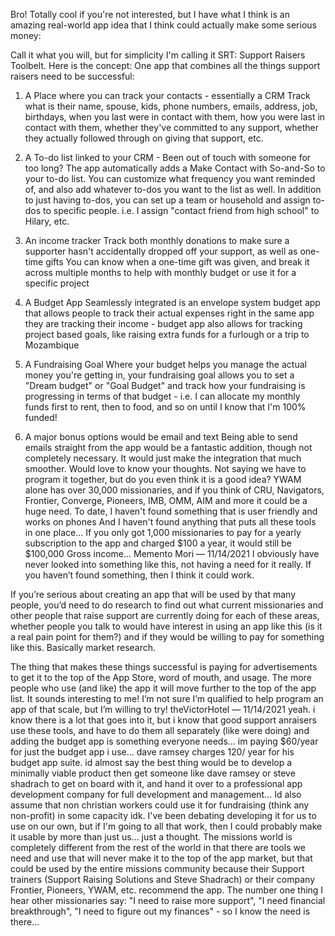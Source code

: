 Bro! Totally cool if you're not interested, but I have what I think is an amazing real-world app idea that I think could actually make some serious money:

Call it what you will, but for simplicity I'm calling it SRT: Support Raisers Toolbelt. Here is the concept:
One app that combines all the things support raisers need to be successful:
1. A Place where you can track your contacts - essentially a CRM
Track what is their name, spouse, kids, phone numbers, emails, address, job, birthdays, when you last were in contact with them, how you were last in contact with them, whether they've committed to any support, whether they actually followed through on giving that support, etc.
2. A To-do list linked to your CRM - 
Been out of touch with someone for too long? The app automatically adds a Make Contact with So-and-So to your to-do list. You can customize what frequency you want reminded of, and also add whatever to-dos you want to the list as well. In addition to just having to-dos, you can set up a team or household and assign to-dos to specific people. i.e. I assign "contact friend from high school" to Hilary, etc.
3. An income tracker
Track both monthly donations to make sure a supporter hasn't accidentally dropped off your support, as well as one-time gifts
You can know when a one-time gift was given, and break it across multiple months to help with monthly budget or use it for a specific project
4. A Budget App
Seamlessly integrated is an envelope system budget app that allows people to track their actual expenses right in the same app they are tracking their income - budget app also allows for tracking project based goals, like raising extra funds for a furlough or a trip to Mozambique
 
5. A Fundraising Goal
Where your budget helps you manage the actual money you're getting in, your fundraising goal allows you to set a "Dream budget" or "Goal Budget" and track how your fundraising is progressing in terms of that budget - i.e. I can allocate my monthly funds first to rent, then to food, and so on until I know that I'm 100% funded!
6. A major bonus options would be email and text
Being able to send emails straight from the app would be a fantastic addition, though not completely necessary. It would just make the integration that much smoother.
Would love to know your thoughts. Not saying we have to program it together, but do you even think it is a good idea?
YWAM alone has over 30,000 missionaries, and if you think of CRU, Navigators, Frontier, Converge, Pioneers, IMB, OMM, AIM and more it could be a huge need.
To date, I haven't found something that is user friendly and works on phones
And I haven't found anything that puts all these tools in one place...
If you only got 1,000 missionaries to pay for a yearly subscription to the app and charged $100 a  year, it would still be $100,000 Gross income...
Memento Mori — 11/14/2021
I obviously have never looked into something like this, not having a need for it really. If you haven’t found something, then I think it could work. 

If you’re serious about creating an app that will be used by that many people, you’d need to do research to find out what current missionaries and other people that raise support are currently doing for each of these areas, whether people you talk to would have interest in using an app like this (is it a real pain point for them?) and if they would be willing to pay for something like this. Basically market research. 

The thing that makes these things successful is paying for advertisements to get it to the top of the App Store, word of mouth, and usage. The more people who use (and like) the app it will move further to the top of the app list.
It sounds interesting to me! I’m not sure I’m qualified to help program an app of that scale, but I’m willing to try!
theVictorHotel — 11/14/2021
yeah. i know there is a lot that goes into it, but i know that good support anraisers use these tools, and have to do them all separately (like were doing) and adding the budget app is something everyone needs... im paying $60/year for just the budget app i use... dave ramsey charges 120/ year for his budget app suite.
id almost say the best thing would be to develop a minimally viable product then get someone like dave ramsey or steve shadrach to get on board with it, and hand it over to a professional app development company for full development and management...
Id also assume that non christian workers could use it for fundraising (think any non-profit) in some capacity
idk. I've been debating developing it for us to use on our own, but if I'm going to all that work, then I could probably make it usable by more than just us...
just a thought.
The missions world is completely different from the rest of the world in that there are tools we need and use that will never make it to the top of the app market, but that could be used by the entire missions community because their Support trainers (Support Raising Solutions and Steve Shadrach) or their company Frontier, Pioneers, YWAM, etc. recommend the app.
The number one thing I hear other missionaries say: "I need to raise more support", "I need financial breakthrough", "I need to figure out my finances" - so I know the need is there...